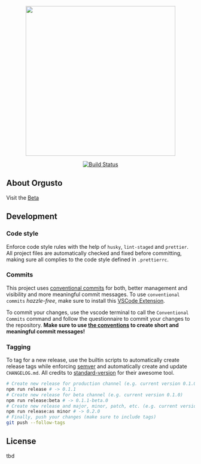 <p align="center"><img src="https://orgusto.com/orgusto-logo-svg.svg" width="400"></p>

<p align="center">
<a href="https://travis-ci.org/laravel/framework"><img src="https://travis-ci.org/laravel/framework.svg" alt="Build Status"></a>
</p>

## About Orgusto

Visit the [Beta](https://beta.orgusto.com)

## Development

### Code style

Enforce code style rules with the help of `husky`, `lint-staged` and `prettier`. All project files are automatically checked and fixed before committing, making sure all complies to the code style defined in `.prettierrc`.

### Commits

This project uses [conventional commits](https://www.conventionalcommits.org/en/v1.0.0/) for both, better management and visibility and more meaningful commit messages. To use `conventional commits` _hazzle-free_, make sure to install this [VSCode Extension](https://marketplace.visualstudio.com/items?itemName=vivaxy.vscode-conventional-commits).

To commit your changes, use the vscode terminal to call the `Conventional Commits` command and follow the questionnaire to commit your changes to the repository. **Make sure to use [the conventions](https://www.conventionalcommits.org/en/v1.0.0/#specification) to create short and meaningful commit messages!**

### Tagging

To tag for a new release, use the builtin scripts to automatically create release tags while enforcing [semver](https://semver.org/lang/de/) and automatically create and update `CHANGELOG.md`. All credits to [standard-version](https://github.com/conventional-changelog/standard-version) for their awesome tool.

```sh
# Create new release for production channel (e.g. current version 0.1.0)
npm run release # -> 0.1.1
# Create new release for beta channel (e.g. current version 0.1.0)
npm run release:beta # -> 0.1.1-beta.0
# Create new release and major, minor, patch, etc. (e.g. current version 0.1.0)
npm run release:as minor # -> 0.2.0
# Finally, push your changes (make sure to include tags)
git push --follow-tags
```

## License

tbd
